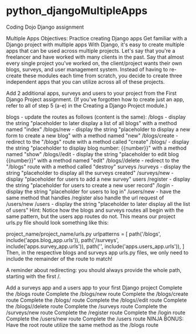 # python_djangoMultipleApps
Coding Dojo Django assignment


Multiple Apps
Objectives:
Practice creating Django apps
Get familiar with a Django project with multiple apps
With Django, it's easy to create multiple apps that can be used across multiple projects. Let's say that you're a freelancer and have worked with many clients in the past. Say that almost every single project you've worked on, the client/project wants their own blogs, surveys, and user management system. Instead of having to re-create these modules each time from scratch, you decide to create three independent apps that you can utilize across all of these projects.

Add 2 additional apps, surveys and users to your project from the First Django Project assignment. (If you've forgotten how to create just an app, refer to all of step 5 (a-e) in the Creating a Django Project module.)

blogs - update the routes as follows (content is the same):
/blogs - display the string "placeholder to later display a list of all blogs" with a method named "index"
/blogs/new - display the string "placeholder to display a new form to create a new blog" with a method named "new"
/blogs/create - redirect to the "/blogs" route with a method called "create"
/blogs/<number> - display the string "placeholder to display blog number: {{number}}" with a method named "show"
/blogs/<number>/edit - display the string "placeholder to edit blog {{number}}" with a method named "edit"
/blogs/<number>/delete - redirect to the "/blogs" route with a method called "destroy"
surveys
/surveys - display the string "placeholder to display all the surveys created"
/surveys/new - display "placeholder for users to add a new survey"
users
/register - display the string "placeholder for users to create a new user record"
/login - display the string "placeholder for users to log in"
/users/new - have the same method that handles /register also handle the url request of /users/new
/users - display the string "placeholder to later display all the list of users"
Hint:
Notice how the blogs and surveys routes all begin with the same pattern, but the users app routes do not. This means our project urls.py file should look something like this:

project_name/project_name/urls.py
urlpatterns = [
    path('/blogs', include('apps.blog_app.urls')),
    path('/surveys', include('apps.survey_app.urls')),
    path('', include('apps.users_app.urls')),
]
Then, in the respective blogs and surveys app urls.py files, we only need to include the remainder of the route to match!

A reminder about redirecting: you should always provide the whole path, starting with the first /.

 Add a surveys app and a users app to your first Django project
 Complete the /blogs route
 Complete the /blogs/new route
 Complete the /blogs/create route
 Complete the /blogs/<number> route
 Complete the /blogs/<number>/edit route
 Complete the /blogs/<number>/delete route
 Complete the /surveys route
 Complete the /surveys/new route
 Complete the /register route
 Complete the /login route
 Complete the /users/new route
 Complete the /users route
 NINJA BONUS: Have the root route utilize the same method as the /blogs route
